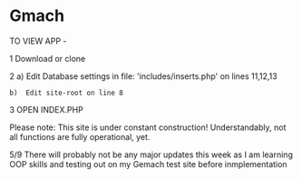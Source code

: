 # Gmach


TO VIEW APP  -

1   Download or clone

2   a)  Edit Database settings in file: 'includes/inserts.php' on lines 11,12,13

    b)  Edit site-root on line 8
    
    
3   OPEN INDEX.PHP





Please note: This site is under constant construction!
Understandably, not all functions are fully operational, yet.

5/9 There will probably not be any major updates this week as I am learning OOP skills and testing out on my Gemach test site before inmplementation
